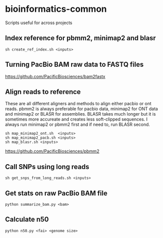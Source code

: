 # bioinformatics-common
Scripts useful for across projects

## Index reference for pbmm2, minimap2 and blasr
```
sh create_ref_index.sh <inputs>
```
## Turning PacBio BAM raw data to FASTQ files
https://github.com/PacificBiosciences/bam2fastx

## Align reads to reference
These are all different aligners and methods to align either pacbio or ont reads. pbmm2 is always preferable for pacbio data, minimap2 for ONT data and minimap2 or BLASR for assemblies. BLASR takes much longer but it is sometimes more accureate and creates less soft-clipped sequences. I always run minimap2 or pbmm2 first and if need to, run BLASR second.

```
sh map_minimap2_ont.sh  <inputs>
sh map_minimap2_pacb.sh <inputs>
sh map_blasr.sh <inputs>
```
https://github.com/PacificBiosciences/pbmm2

## Call SNPs using long reads
```
sh get_snps_from_long_reads.sh <inputs>
```

## Get stats on raw PacBio BAM file
```
python summarize_bam.py <bam>
```

## Calculate n50
```
python n50.py <fai> <genome size>
```
